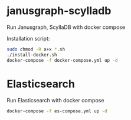 # janusgraph-scylladb
Run Janusgraph, ScyllaDB with docker compose

Installation script: 
```bash
sudo chmod -R a+x *.sh
./install-docker.sh
docker-compose -f docker-compose.yml up -d
```
# Elasticsearch
Run Elasticsearch with docker compose
```bash
docker-compose -f es-compose.yml up -d
```

